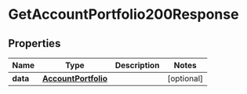 # GetAccountPortfolio200Response


## Properties
Name | Type | Description | Notes
------------ | ------------- | ------------- | -------------
**data** | [**AccountPortfolio**](AccountPortfolio.md) |  | [optional] 


